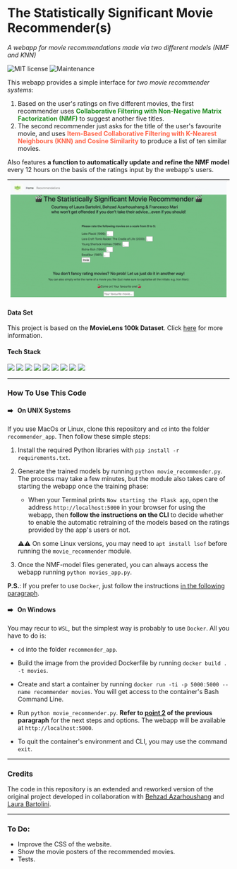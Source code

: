 # The Statistically Significant Movie Recommender(s)

_A webapp for movie recommendations made via two different models (NMF and KNN)_

![MIT license](https://img.shields.io/badge/License-MIT-orange.svg) ![Maintenance](https://img.shields.io/badge/Maintained%3F-yes-green.svg)

This webapp provides a simple interface for *two movie recommender systems*:

1. Based on the user's ratings on five different movies, the first recommender uses <span style="color:forestgreen"><b>Collaborative Filtering with Non-Negative Matrix Factorization (NMF)</b></span> to suggest another five titles.
2. The second recommender just asks for the title of the user's favourite movie, and uses <span style="color:tomato"><b>Item-Based Collaborative Filtering with K-Nearest Neighbours (KNN) and Cosine Similarity</b></span> to produce a list of ten similar movies.

Also features **a function to automatically update and refine the NMF model** every 12 hours on the basis of the ratings input by the webapp's users.  

| ![gif](./StatSigRec.gif) |
| :---: |

#### Data Set
This project is based on the **MovieLens 100k Dataset**. Click [here](https://github.com/fra-mari/Two_Movie_Recommenders/tree/main/recommender_app/data_and_models/data/MovieLensDataset#the-movie-lens-100k-dataset) for more information.


#### Tech Stack
<p>
<img src="https://img.shields.io/badge/docker-%232496ED.svg?&style=for-the-badge&logo=docker&logoColor=white" height="24"/>
<img src="https://img.shields.io/badge/python-%233776AB.svg?&style=for-the-badge&logo=python&logoColor=white" height="24" />
<img src="https://img.shields.io/badge/pandas-%23150458.svg?&style=for-the-badge&logo=pandas&logoColor=white" height="24" />
<img src="https://img.shields.io/badge/scipy-%238CAAE6.svg?&style=for-the-badge&logo=scipy&logoColor=black" height="24" />
<img src="https://img.shields.io/badge/scikit--learn-%23F7931E.svg?&style=for-the-badge&logo=scikit-learn&logoColor=black" height="24" />
<img src="https://img.shields.io/badge/flask-%23000000.svg?&style=for-the-badge&logo=flask&logoColor=white" height="24" />
<img src="https://img.shields.io/badge/jinja-%23B41717.svg?&style=for-the-badge&logo=jinja&logoColor=white" height="24"/>
<img src="https://img.shields.io/badge/html5-%23E34F26.svg?&style=for-the-badge&logo=html5&logoColor=white" height="24" />
<img src="https://img.shields.io/badge/css3-%231572B6.svg?&style=for-the-badge&logo=css3&logoColor=white" height="24"/>
</p>

---
### How To Use This Code
#### ➡️ &nbsp; On UNIX Systems

If you use MacOs or Linux, clone this repository and `cd` into the folder `recommender_app`. Then follow these simple steps:
1. Install the required Python libraries with `pip install -r requirements.txt`.

2. Generate the trained models by running `python movie_recommender.py`. The process may take a few minutes, but the module also takes care of starting the webapp once the training phase:
   - When your Terminal prints `Now starting the Flask app`, open the address `http://localhost:5000` in your browser for using the webapp, then **follow the instructions on the CLI** to decide whether to enable the automatic retraining of the models based on the ratings provided by the app's users or not.
   
   ⚠️⚠️  On some Linux versions, you may need to `apt install lsof` before running the `movie_recommender` module.
   
3. Once the NMF-model files generated, you can always access the webapp running `python movies_app.py`.

**P.S.**: If you prefer to use `Docker`, just follow the instructions [in the following paragraph](https://github.com/fra-mari/two_movie_recommendation_engines#on-windows).



#### ➡️ &nbsp; On Windows
You may recur to `WSL`, but the simplest way is probably to use `Docker`. All you have to do is:

- `cd` into the folder `recommender_app`.

- Build the image from the provided Dockerfile by running `docker build . -t movies`.

- Create and start a container by running `docker run -ti -p 5000:5000 --name recommender movies`. You will get access to the container's Bash Command Line.

- Run `python movie_recommender.py`. **Refer to [point 2](https://github.com/fra-mari/two_movie_recommendation_engines/blob/main/README.md#how-to-use-this-code) of the previous paragraph** for the next steps and options. The webapp will be available at `http://localhost:5000`.

- To quit the container's environment and CLI, you may use the command `exit`.

  


---
### Credits
The code in this repository is an extended and reworked version of the original project developed in collaboration with [Behzad Azarhoushang](https://github.com/behzad1195) and [Laura Bartolini](https://github.com/Rellino).

---
### To Do:
- Improve the CSS of the website.
- Show the movie posters of the recommended movies.
- Tests.
